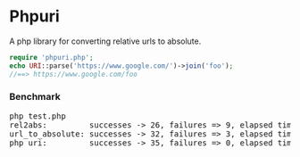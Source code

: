 Phpuri
=========

A php library for converting relative urls to absolute.

```php
require 'phpuri.php';
echo URI::parse('https://www.google.com/')->join('foo');
//==> https://www.google.com/foo
```

### Benchmark
<pre>
php test.php
rel2abs:         successes -> 26, failures => 9, elapsed time: 0.001301
url_to_absolute: successes -> 32, failures => 3, elapsed time: 0.0029089999999999
php_uri:         successes -> 35, failures => 0, elapsed time: 0.002402
</pre>